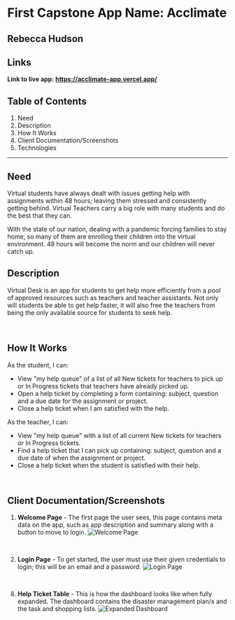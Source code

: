 # First Capstone App Name: Acclimate

## Rebecca Hudson

## Links

**Link to live app: https://acclimate-app.vercel.app/**

## Table of Contents

1. Need
2. Description
3. How It Works
4. Client Documentation/Screenshots
5. Technologies

---

## Need

Virtual students have always dealt with issues getting help with assignments within 48 hours; leaving them stressed and consistently getting behind. Virtual Teachers carry a big role with many students and do the best that they can.

With the state of our nation, dealing with a pandemic forcing families to stay home, so many of them are enrolling their children into the virtual environment. 48 hours will become the norm and our children will never catch up.

## Description

Virtual Desk is an app for students to get help more efficiently from a pool of approved resources such as teachers and teacher assistants. Not only will students be able to get help faster, it will also free the teachers from being the only available source for students to seek help.

<p>&nbsp;</p>

## How It Works

As the student, I can:

- View "my help queue" of a list of all New tickets for teachers to pick up or In Progress tickets that teachers have already picked up.
- Open a help ticket by completing a form containing: subject, question and a due date for the assignment or project.
- Close a help ticket when I am satisfied with the help.

As the teacher, I can:

- View "my help queue" with a list of all current New tickets for teachers or In Progress tickets.
- Find a help ticket that I can pick up containing: subject, question and a due date of when the assignment or project.
- Close a help ticket when the student is satisfied with their help.

<p>&nbsp;</p>

## Client Documentation/Screenshots

1. **Welcome Page** - The first page the user sees, this page contains meta data on the app, such as app description and summary along with a button to move to login.
   ![Welcome Page]()

<p>&nbsp;</p>

2. **Login Page** - To get started, the user must use their given credentials to login; this will be an email and a password.
   ![Login Page]()

<p>&nbsp;</p>

8. **Help Ticket Table** - This is how the dashboard looks like when fully expanded. The dashboard contains the disaster management plan/s and the task and shopping lists.
   ![Expanded Dashboard]()
